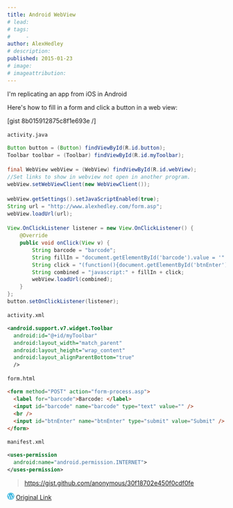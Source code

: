 ```yaml
---
title: Android WebView
# lead:
# tags:
#     -
author: AlexHedley
# description:
published: 2015-01-23
# image:
# imageattribution:
---
```


I'm replicating an app from iOS in Android

Here's how to fill in a form and click a button in a web view:

[gist 8b015912875c8f1e693e /]

<?# Gist 8b015912875c8f1e693e /?>

`activity.java`

```java
Button button = (Button) findViewById(R.id.button);
Toolbar toolbar = (Toolbar) findViewById(R.id.myToolbar);

final WebView webView = (WebView) findViewById(R.id.webView);
//Set links to show in webview not open in another program.
webView.setWebViewClient(new WebViewClient());

webView.getSettings().setJavaScriptEnabled(true);
String url = "http://www.alexhedley.com/form.asp";
webView.loadUrl(url);

View.OnClickListener listener = new View.OnClickListener() {
    @Override
    public void onClick(View v) {
        String barcode = "barcode";
        String fillIn = "document.getElementById('barcode').value = '" + barcode + "';";
        String click = "(function(){document.getElementById('btnEnter').click();})()";
        String combined = "javascript:" + fillIn + click;
        webView.loadUrl(combined);
    }
};
button.setOnClickListener(listener);
```

`activity.xml`

```xml
<android.support.v7.widget.Toolbar
  android:id="@+id/myToolbar"
  android:layout_width="match_parent"
  android:layout_height="wrap_content"
  android:layout_alignParentBottom="true"
  />
```

`form.html`

```html
<form method="POST" action="form-process.asp">
  <label for="barcode">Barcode: </label>
  <input id="barcode" name="barcode" type="text" value="" />
  <br />
  <input id="btnEnter" name="btnEnter" type="submit" value="Submit" />
</form>
```

`manifest.xml`

```xml
<uses-permission
  android:name="android.permission.INTERNET">
</uses-permission>
```

> https://gist.github.com/anonymous/30f18702e450f0cdf0fe

![Wordpress](../images/wordpress.png "Wordpress") [Original Link](https://alexhedley.wordpress.com/2015/01/23/android-webview/)
